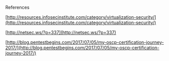 References

[http://resources.infosecinstitute.com/category/virtualization-security/](http://resources.infosecinstitute.com/category/virtualization-security/)

[http://netsec.ws/?p=337](http://netsec.ws/?p=337)

[http://blog.pentestbegins.com/2017/07/05/my-oscp-certification-journey-2017/](http://blog.pentestbegins.com/2017/07/05/my-oscp-certification-journey-2017/)

